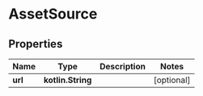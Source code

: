 
# AssetSource

## Properties
| Name | Type | Description | Notes |
| ------------ | ------------- | ------------- | ------------- |
| **url** | **kotlin.String** |  |  [optional] |



